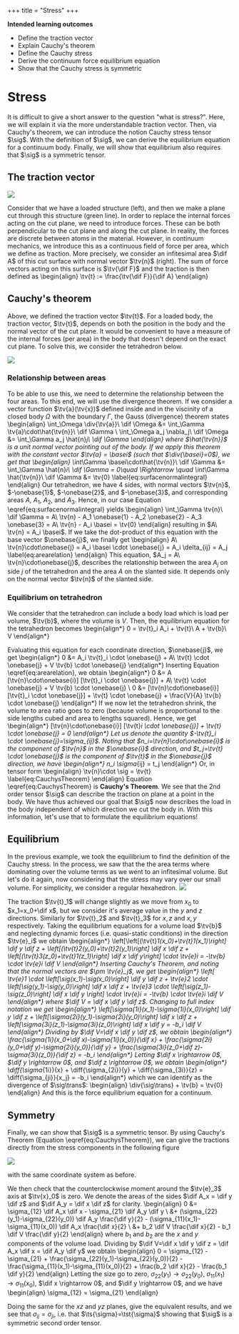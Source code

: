 +++
 title = "Stress"
+++

**Intended learning outcomes**
* Define the traction vector
* Explain Cauchy's theorem
* Define the Cauchy stress
* Derive the continuum force equilibrium equation
* Show that the Cauchy stress is symmetric

# Stress
It is difficult to give a short answer to the question "what is stress?". Here, we will explain it via the more understandable traction vector. Then, via Cauchy's theorem, we can introduce the notion Cauchy stress tensor $\sig$. With the definition of $\sig$, we can derive the equilibrium equation for a continuum body. Finally, we will show that equilibrium also requires that $\sig$ is a symmetric tensor. 

## The traction vector
![](/assets/traction.svg)

Consider that we have a loaded structure (left), and then we make a plane cut through this structure (green line). In order to replace the internal forces acting on the cut plane, we need to introduce forces. These can be both perpendicular to the cut plane and along the cut plane. In reality, the forces are discrete between atoms in the material. However, in continuum mechanics, we introduce this as a continuous field of force per area, which we define as traction. More precisely, we consider an infitesimal area $\dif A$ of this cut surface with normal vector $\tv{n}$ (right). The sum of force vectors acting on this surface is $\tv{\dif F}$ and the traction is then defined as
\begin{align}
\tv{t} := \frac{\tv{\dif F}}{\dif A}
\end{align}



## Cauchy's theorem
Above, we defined the traction vector $\tv{t}$. For a loaded body, the traction vector, $\tv{t}$, depends on both the position in the body and the normal vector of the cut plane. It would be convenient to have a measure of the internal forces (per area) in the body that doesn't depend on the exact cut plane. To solve this, we consider the tetrahedron below. 

![](/assets/StressTetrahedron.svg)

### Relationship between areas
To be able to use this, we need to determine the relationship between the four areas. To this end, we will use the divergence theorem. If we consider a vector function $\tv{a}(\tv{x})$ defined inside and in the viscinity of a closed body $\Omega$ with the boundary $\Gamma$, the Gauss (divergence) theorem states
\begin{align}
\int_\Omega \div{\tv{a}}\ \dif \Omega &= \int_\Gamma \tv{a}\cdot\hat{\tv{n}}\ \dif \Gamma \\
\int_\Omega a_j \nabla_j\ \dif \Omega &= \int_\Gamma a_j \hat{n}_j\ \dif \Gamma
\end{align}
where $\hat{\tv{n}}$ is a unit normal vector pointing out of the body. If we apply this theorem with the constant vector $\tv{a} = \basei$ (such that $\div{\basei}=0$),
we get that
\begin{align}
\int_\Gamma \basei\cdot\hat{\tv{n}}\ \dif \Gamma &= \int_\Gamma \hat{n}_i\ \dif \Gamma = 0\quad \Rightarrow \quad 
\int_\Gamma \hat{\tv{n}}\ \dif \Gamma &= \tv{0} \label{eq:surfacenormalintegral}
\end{align}
Our tetrahedron, we have 4 sides, with normal vectors $\tv{n}$, $-\onebase{1}$, $-\onebase{2}$, and $-\onebase{3}$,
and corresponding areas $A$, $A_1$, $A_2$, and $A_3$. Hence, in our case Equation \eqref{eq:surfacenormalintegral} yields
\begin{align}
\int_\Gamma \tv{n}\ \dif \Gamma = A\ \tv{n} - A_1 \onebase{1} - A_2 \onebase{2} - A_3 \onebase{3} = A\ \tv{n} - A_i \basei = \tv{0}
\end{align}
resulting in $A\ \tv{n} = A_i \basei$. If we take the dot-product of this equation with the base vector $\onebase{j}$, we finally get
\begin{align}
A\ \tv{n}\cdot\onebase{j} = A_i \basei \cdot \onebase{j} = A_i \delta_{ij} = A_j \label{eq:arearelation}
\end{align}
This equation, $A_j = A\ \tv{n}\cdot\onebase{j}$, describes the relationship between the area $A_j$ on side $j$ of the tetrahedron and the area $A$ on the slanted side.
It depends only on the normal vector $\tv{n}$ of the slanted side. 

### Equilibrium on tetrahedron
We consider that the tetrahedron can include a body load which is load per volume, $\tv{b}$, where the volume is $V$. Then, the equilibrium equation for the tetrahedron becomes
\begin{align*}
0 = \tv{t}_i A_i + \tv{t}\ A + \tv{b}\ V
\end{align*}

Evaluating this equation for each coordinate direction, $\onebase{j}$, we get
\begin{align*}
0 &= A_i \tv{t}_i \cdot \onebase{j} + A\ \tv{t} \cdot \onebase{j} + V \tv{b} \cdot \onebase{j}
\end{align*}
Inserting Equation \eqref{eq:arearelation}, we obtain
\begin{align*}
0 &= A [\tv{n}\cdot\onebase{i}] [\tv{t}_i \cdot \onebase{j}] + A\ \tv{t} \cdot \onebase{j} + V \tv{b} \cdot \onebase{j} \\
0 &= [\tv{n}\cdot\onebase{i}] [\tv{t}_i \cdot \onebase{j}] + \tv{t} \cdot \onebase{j} + \frac{V}{A} \tv{b} \cdot \onebase{j}
\end{align*}
If we now let the tetrahedron shrink, the volume to area ratio goes to zero (because volume is proportional to the side lengths cubed and area to lengths squared). Hence, we get
\begin{align*}
[\tv{n}\cdot\onebase{i}] [\tv{t}_i \cdot \onebase{j}] + \tv{t} \cdot \onebase{j} = 0
\end{align*}
Let us denote the quantity $-\tv{t}_i \cdot \onebase{j}=\sigma_{ij}$. Noting that $n_i=\tv{n}\cdot\onebase{i}$ is the component of $\tv{n}$ in the $\onebase{i}$ direction, and $t_j=\tv{t} \cdot \onebase{j}$ is the component of $\tv{t}$ in the $\onebase{j}$ direction, we have 
\begin{align*}
n_i \sigma_{ij} = t_j
\end{align*}
Or, in tensor form
\begin{align}
\tv{n}\cdot \sig = \tv{t} \label{eq:CauchysTheorem}
\end{align}
Equation \eqref{eq:CauchysTheorem} is **Cauchy's Theorem**. We see that the 2nd order tensor $\sig$ can describe the traction on plane at a point in the body. We have thus achieved our goal that $\sig$ now describes the load in the body independent of which direction we cut the body in. With this information, let's use that to formulate the equilibrium equations!

## Equilibrium
In the previous example, we took the equilibrium to find the definition of the Cauchy stress. In the process, we saw that the the area terms where dominating over the volume terms as we went to an infitesimal volume. But let's do it again, now considering that the stress may vary over our small volume. For simplicity, we consider a regular hexahedron.
![](/assets/StressCube.svg)

The traction $\tv{t}_1$ will change slightly as we move from $x_0$ to $x_1=x_0+\dif x$, but we consider it's average value in the $y$ and $z$ directions. Similarly for $\tv{t}_2$ and $\tv{t}_3$ for $x,z$ and $x,y$ respectively. Taking the equilibrium equations for a volume load $\tv{b}$ and neglecting dynamic forces (i.e. quasi-static conditions) in the direction $\tv{e}_i$ we obtain
\begin{align*}
\left[\left[(\tv{t}_1(x_0)+\tv{t}_1(x_1)\right] \dif y \dif z + \left[(\tv{t}_2(y_0)+\tv{t}_2(y_1)\right] \dif x \dif z + \left[(\tv{t}_3(z_0)+\tv{t}_1(z_1)\right] \dif x \dif y\right] \cdot \tv{e}_i = -\tv{b} \cdot \tv{e}_i \dif V
\end{align*}
Inserting Cauchy's Theorem, and noting that the normal vectors are $\pm \tv{e}_j$, we get
\begin{align*}
\left[
\tv{e}_1 \cdot \left[\sig(x_1)-\sig(x_0)\right] \dif y \dif z + 
\tv{e}_2 \cdot \left[\sig(y_1)-\sig(y_0)\right] \dif x \dif z + 
\tv{e}_3 \cdot \left[\sig(z_1)-\sig(z_0)\right] \dif x \dif y
\right] \cdot \tv{e}_i = -\tv{b} \cdot \tv{e}_i \dif V
\end{align*}
where $\dif V = \dif x \dif y \dif z$. Changing to full index notation we get
\begin{align*}
\left[\sigma_{1i}(x_1)-\sigma_{1i}(x_0)\right] \dif y \dif z + \left[\sigma_{2i}(y_1)-\sigma_{2i}(y_0)\right] \dif x \dif z + \left[\sigma_{3i}(z_1)-\sigma_{3i}(z_0)\right] \dif x \dif y = -b_i \dif V
\end{align*}
Dividing by $\dif V=\dif x \dif y \dif z$, we obtain
\begin{align*}
\frac{\sigma_{1i}(x_0+\dif x)-\sigma_{1i}(x_0)}{\dif x} + \frac{\sigma_{2i}(y_0+\dif y)-\sigma_{2i}(y_0)}{\dif y} + \frac{\sigma_{3i}(z_0+\dif z)-\sigma_{3i}(z_0)}{\dif z} = -b_i
\end{align*}
Letting $\dif x \rightarrow 0$, $\dif y \rightarrow 0$, and $\dif z \rightarrow 0$, we obtain
\begin{align*}
\diff{\sigma_{1i}}{x} + \diff{\sigma_{2i}}{y} + \diff{\sigma_{3i}}{z} = \diff{\sigma_{ji}}{x_j} = -b_i
\end{align*}
which we can identify as the divergence of $\sig\trans$:
\begin{align}
\div{\sig\trans} + \tv{b} = \tv{0}
\end{align}
And this is the force equilibrium equation for a continuum. 

## Symmetry
Finally, we can show that $\sig$ is a symmetric tensor. By using Cauchy's Theorem (Equation \eqref{eq:CauchysTheorem}), we can give the tractions directly from the stress components in the following figure

![](/assets/StressSquare.svg)

with the same coordinate system as before. 

We then check that the counterclockwise moment around the $\tv{e}_3$ axis at $\tv{x}_0$ is zero. We denote the areas of the sides $\dif A_x = \dif y \dif z$ and $\dif A_y = \dif x \dif z$ for clarity.
\begin{align}
0 &= \sigma_{12} \dif A_x \dif x  - \sigma_{21} \dif A_y \dif y  \\
 &+ (\sigma_{22}(y_1)-\sigma_{22}(y_0)) \dif A_y \frac{\dif y}{2} - (\sigma_{11}(x_1)-\sigma_{11}(x_0)) \dif A_x \frac{\dif x}{2} \\
 &+ b_2 \dif V \frac{\dif x}{2} - b_1 \dif V \frac{\dif y}{2} 
\end{align}
where $b_1$ and $b_2$ are the $x$ and $y$ components of the volume load. Dividing by $\dif V=\dif x \dif y \dif z = \dif A_x \dif x = \dif A_y \dif y$ we obtain
\begin{align}
0 = \sigma_{12} - \sigma_{21} + \frac{\sigma_{22}(y_1)-\sigma_{22}(y_0)}{2} - \frac{\sigma_{11}(x_1)-\sigma_{11}(x_0)}{2} + \frac{b_2 \dif x}{2} - \frac{b_1 \dif y}{2}
\end{align}
Letting the size go to zero, $\sigma_{22}(y_1) \rightarrow \sigma_{22}(y_0)$, $\sigma_{11}(x_1) \rightarrow \sigma_{11}(x_0)$, $\dif x \rightarrow 0$, and $\dif y \rightarrow 0$, and we have
\begin{align}
\sigma_{12} = \sigma_{21}
\end{align}

Doing the same for the $xz$ and $yz$ planes, give the equivalent results, and we see that $\sigma_{ij}=\sigma_{ji}$, i.e. that $\ts{\sigma}=\tst{\sigma}$ showing that $\sig$ is a symmetric second order tensor. 
